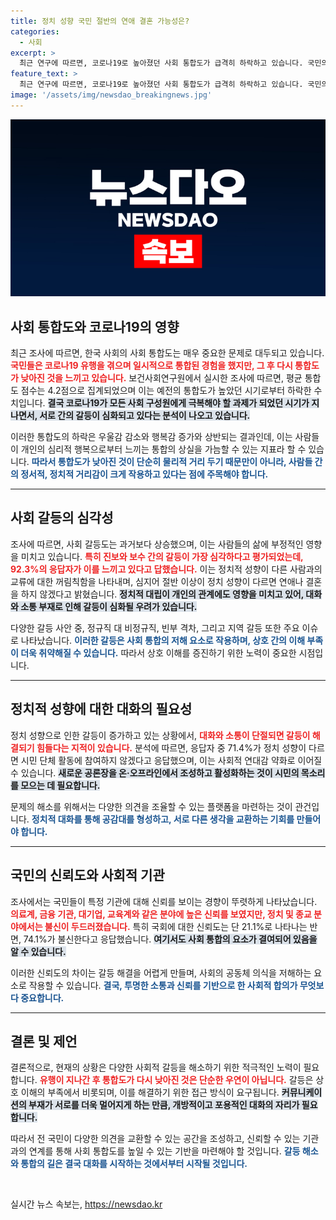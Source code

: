 ```yaml
---
title: 정치 성향 국민 절반의 연애 결혼 가능성은?
categories:
  - 사회
excerpt: >
  최근 연구에 따르면, 코로나19로 높아졌던 사회 통합도가 급격히 하락하고 있습니다. 국민의 92%가 진보와 보수 간 갈등을 심각하게 인식하며, 정치 성향 차이가 관계 형성에 큰 영향을 미치고 있습니다. 우리의 사회, 어떻게 통합될 수 있을까요?
feature_text: >
  최근 연구에 따르면, 코로나19로 높아졌던 사회 통합도가 급격히 하락하고 있습니다. 국민의 92%가 진보와 보수 간 갈등을 심각하게 인식하며, 정치 성향 차이가 관계 형성에 큰 영향을 미치고 있습니다. 우리의 사회, 어떻게 통합될 수 있을까요?
image: '/assets/img/newsdao_breakingnews.jpg'
---
```


<p><img src="/assets/img/newsdao_breakingnews.jpg" alt="flaretime 속보" /></p>

<h2 data-ke-size="size26">사회 통합도와 코로나19의 영향</h2>

<p data-ke-size="size16">최근 조사에 따르면, 한국 사회의 사회 통합도는 매우 중요한 문제로 대두되고 있습니다. <b><span style="color: #ee2323;">국민들은 코로나19 유행을 겪으며 일시적으로 통합된 경험을 했지만, 그 후 다시 통합도가 낮아진 것을 느끼고 있습니다.</span></b> 보건사회연구원에서 실시한 조사에 따르면, 평균 통합도 점수는 4.2점으로 집계되었으며 이는 예전의 통합도가 높았던 시기로부터 하락한 수치입니다. <b><span style="background-color: #21538527;">결국 코로나19가 모든 사회 구성원에게 극복해야 할 과제가 되었던 시기가 지나면서, 서로 간의 갈등이 심화되고 있다는 분석이 나오고 있습니다.</span></b> </p>

<p data-ke-size="size16">이러한 통합도의 하락은 우울감 감소와 행복감 증가와 상반되는 결과인데, 이는 사람들이 개인의 심리적 행복으로부터 느끼는 통합의 상실을 가늠할 수 있는 지표라 할 수 있습니다. <b><span style="color: #1a5490;">따라서 통합도가 낮아진 것이 단순히 물리적 거리 두기 때문만이 아니라, 사람들 간의 정서적, 정치적 거리감이 크게 작용하고 있다는 점에 주목해야 합니다.</span></b> </p>

<hr>

<h2 data-ke-size="size26">사회 갈등의 심각성</h2>

<p data-ke-size="size16">조사에 따르면, 사회 갈등도는 과거보다 상승했으며, 이는 사람들의 삶에 부정적인 영향을 미치고 있습니다. <b><span style="color: #ee2323;">특히 진보와 보수 간의 갈등이 가장 심각하다고 평가되었는데, 92.3%의 응답자가 이를 느끼고 있다고 답했습니다.</span></b> 이는 정치적 성향이 다른 사람과의 교류에 대한 꺼림칙함을 나타내며, 심지어 절반 이상이 정치 성향이 다르면 연애나 결혼을 하지 않겠다고 밝혔습니다. <b><span style="background-color: #21538527;">정치적 대립이 개인의 관계에도 영향을 미치고 있어, 대화와 소통 부재로 인해 갈등이 심화될 우려가 있습니다.</span></b> </p>

<p data-ke-size="size16">다양한 갈등 사안 중, 정규직 대 비정규직, 빈부 격차, 그리고 지역 갈등 또한 주요 이슈로 나타났습니다. <b><span style="color: #1a5490;">이러한 갈등은 사회 통합의 저해 요소로 작용하며, 상호 간의 이해 부족이 더욱 취약해질 수 있습니다.</span></b> 따라서 상호 이해를 증진하기 위한 노력이 중요한 시점입니다.</p>

<hr>

<h2 data-ke-size="size26">정치적 성향에 대한 대화의 필요성</h2>

<p data-ke-size="size16">정치 성향으로 인한 갈등이 증가하고 있는 상황에서, <b><span style="color: #ee2323;">대화와 소통이 단절되면 갈등이 해결되기 힘들다는 지적이 있습니다.</span></b> 분석에 따르면, 응답자 중 71.4%가 정치 성향이 다르면 시민 단체 활동에 참여하지 않겠다고 응답했으며, 이는 사회적 연대감 약화로 이어질 수 있습니다. <b><span style="background-color: #21538527;">새로운 공론장을 온·오프라인에서 조성하고 활성화하는 것이 시민의 목소리를 모으는 데 필요합니다.</span></b></p>

<p data-ke-size="size16">문제의 해소를 위해서는 다양한 의견을 조율할 수 있는 플랫폼을 마련하는 것이 관건입니다. <b><span style="color: #1a5490;">정치적 대화를 통해 공감대를 형성하고, 서로 다른 생각을 교환하는 기회를 만들어야 합니다.</span></b></p>

<hr>

<h2 data-ke-size="size26">국민의 신뢰도와 사회적 기관</h2>

<p data-ke-size="size16">조사에서는 국민들이 특정 기관에 대해 신뢰를 보이는 경향이 뚜렷하게 나타났습니다. <b><span style="color: #ee2323;">의료계, 금융 기관, 대기업, 교육계와 같은 분야에 높은 신뢰를 보였지만, 정치 및 종교 분야에서는 불신이 두드러졌습니다.</span></b> 특히 국회에 대한 신뢰도는 단 21.1%로 나타나는 반면, 74.1%가 불신한다고 응답했습니다. <b><span style="background-color: #21538527;">여기서도 사회 통합의 요소가 결여되어 있음을 알 수 있습니다.</span></b> </p>

<p data-ke-size="size16">이러한 신뢰도의 차이는 갈등 해결을 어렵게 만들며, 사회의 공동체 의식을 저해하는 요소로 작용할 수 있습니다. <b><span style="color: #1a5490;">결국, 투명한 소통과 신뢰를 기반으로 한 사회적 합의가 무엇보다 중요합니다.</span></b> </p>

<hr>

<h2 data-ke-size="size26">결론 및 제언</h2>

<p data-ke-size="size16">결론적으로, 현재의 상황은 다양한 사회적 갈등을 해소하기 위한 적극적인 노력이 필요합니다. <b><span style="color: #ee2323;">유행이 지나간 후 통합도가 다시 낮아진 것은 단순한 우연이 아닙니다.</span></b> 갈등은 상호 이해의 부족에서 비롯되며, 이를 해결하기 위한 접근 방식이 요구됩니다. <b><span style="background-color: #21538527;">커뮤니케이션의 부재가 서로를 더욱 멀어지게 하는 만큼, 개방적이고 포용적인 대화의 자리가 필요합니다.</span></b> </p>

<p data-ke-size="size16">따라서 전 국민이 다양한 의견을 교환할 수 있는 공간을 조성하고, 신뢰할 수 있는 기관과의 연계를 통해 사회 통합도를 높일 수 있는 기반을 마련해야 할 것입니다. <b><span style="color: #1a5490;">갈등 해소와 통합의 길은 결국 대화를 시작하는 것에서부터 시작될 것입니다.</span></b> </p>

<p data-ke-size="size16">&nbsp;</p>
실시간 뉴스 속보는, <a href="https://newsdao.kr" rel="dofollow">https://newsdao.kr</a>


